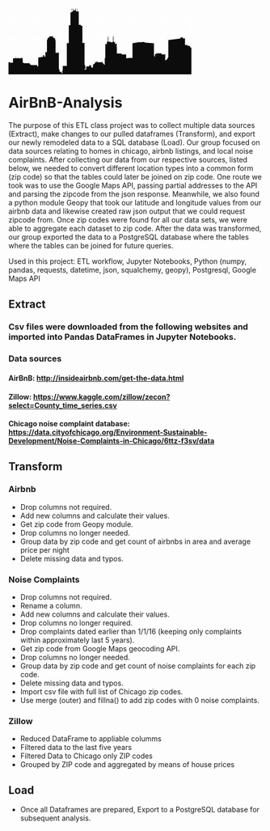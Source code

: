 #                                                            <img align="center" src="Final/Chicago skyline.jpg">
# AirBnB-Analysis

The purpose of this ETL class project was to collect multiple data sources (Extract), make changes to our pulled dataframes (Transform), and export our newly remodeled data to a SQL database (Load). Our group focused on data sources relating to homes in chicago, airbnb listings, and local noise complaints. After collecting our data from our respective sources, listed below, we needed to convert different location types into a common form (zip code) so that the tables could later be joined on zip code. One route we took was to use the Google Maps API, passing partial addresses to the API and parsing the zipcode from the json response. Meanwhile, we also found a python module Geopy that took our latitude and longitude values from our airbnb data and likewise created raw json output that we could request zipcode from. Once zip codes were found for all our data sets, we were able to aggregate each dataset to zip code. After the data was transformed, our group exported the data to a PostgreSQL database where the tables where the tables can be joined for future queries.

Used in this project: ETL workflow, Jupyter Notebooks, Python (numpy, pandas, requests, datetime, json, squalchemy, geopy), Postgresql, Google Maps API

## Extract

### Csv files were downloaded from the following websites and imported into Pandas DataFrames in Jupyter Notebooks.
### Data sources
#### AirBnB: http://insideairbnb.com/get-the-data.html
#### Zillow: https://www.kaggle.com/zillow/zecon?select=County_time_series.csv
#### Chicago noise complaint database: https://data.cityofchicago.org/Environment-Sustainable-Development/Noise-Complaints-in-Chicago/6ttz-f3sv/data

## Transform

### Airbnb
* Drop columns not required.
* Add new columns and calculate their values.
* Get zip code from Geopy module.
* Drop columns no longer needed.
* Group data by zip code and get count of airbnbs in area and average price per night
* Delete missing data and typos.

### Noise Complaints
* Drop columns not required.
* Rename a column.
* Add new columns and calculate their values.
* Drop columns no longer required.
* Drop complaints dated earlier than 1/1/16 (keeping only complaints within approximately last 5 years).
* Get zip code from Google Maps geocoding API.
* Drop columns no longer needed.
* Group data by zip code and get count of noise complaints for each zip code.
* Delete missing data and typos.
* Import csv file with full list of Chicago zip codes.
* Use merge (outer) and fillna() to add zip codes with 0 noise complaints.

### Zillow
* Reduced DataFrame to appliable columms
* Filtered data to the last five years
* Filtered Data to Chicago only ZIP codes
* Grouped by ZIP code and aggregated by means of house prices


## Load
* Once all Dataframes are prepared, Export to a PostgreSQL database for subsequent analysis.
